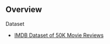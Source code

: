 ## Overview

Dataset

- [IMDB Dataset of 50K Movie Reviews](https://www.kaggle.com/datasets/lakshmi25npathi/imdb-dataset-of-50k-movie-reviews)
